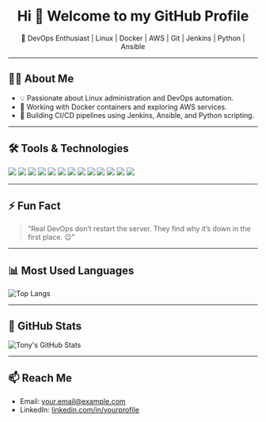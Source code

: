<h1 align="center">Hi 👋 Welcome to my GitHub Profile</h1>

<p align="center">
  🚀 DevOps Enthusiast | Linux | Docker | AWS | Git | Jenkins | Python | Ansible
</p>

---

## 👨‍💻 About Me
- 💡 Passionate about Linux administration and DevOps automation.
- 🐋 Working with Docker containers and exploring AWS services.
- 🔧 Building CI/CD pipelines using Jenkins, Ansible, and Python scripting.

---

## 🛠️ Tools & Technologies

<p>
  <img src="https://img.shields.io/badge/Linux-FCC624?style=flat&logo=linux&logoColor=black" />
  <img src="https://img.shields.io/badge/Docker-2496ED?style=flat&logo=docker&logoColor=white" />
  <img src="https://img.shields.io/badge/AWS-232F3E?style=flat&logo=amazon-aws&logoColor=white" />
  <img src="https://img.shields.io/badge/RedHat-EE0000?style=flat&logo=redhat&logoColor=white" />
  <img src="https://img.shields.io/badge/Jenkins-D24939?style=flat&logo=jenkins&logoColor=white" />
  <img src="https://img.shields.io/badge/Ansible-EE0000?style=flat&logo=ansible&logoColor=white" />
  <img src="https://img.shields.io/badge/Shell-121011?style=flat&logo=gnu-bash&logoColor=white" />
  <img src="https://img.shields.io/badge/Kubernetes-326CE5?style=flat&logo=kubernetes&logoColor=white" />
  <img src="https://img.shields.io/badge/VS%20Code-007ACC?style=flat&logo=visual-studio-code&logoColor=white" />
  <img src="https://img.shields.io/badge/GitHub-181717?style=flat&logo=github&logoColor=white" />
  <img src="https://img.shields.io/badge/PHP-777BB4?style=flat&logo=php&logoColor=white" />
  <img src="https://img.shields.io/badge/JavaScript-F7DF1E?style=flat&logo=javascript&logoColor=black" />
  <img src="https://img.shields.io/badge/MySQL-4479A1?style=flat&logo=mysql&logoColor=white" />
</p>

---

## ⚡ Fun Fact
> “Real DevOps don’t restart the server. They find why it’s down in the first place. 😉”

---

## 📊 Most Used Languages
![Top Langs](https://github-readme-stats.vercel.app/api/top-langs/?username=tony0807133&layout=compact&theme=tokyonight)

---

## 🧾 GitHub Stats
![Tony's GitHub Stats](https://github-readme-stats.vercel.app/api?username=tony0807133&show_icons=true&theme=tokyonight&count_private=true)

---

## 📫 Reach Me
- Email: your.email@example.com
- LinkedIn: [linkedin.com/in/yourprofile](https://linkedin.com/in/yourprofile)
